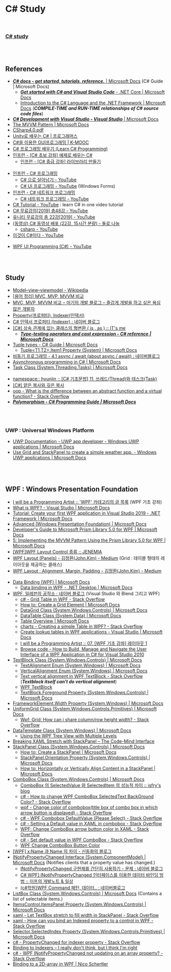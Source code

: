 C# Study
==========

 <br/>

### [C# study](https://docs.google.com/document/d/1agDV6PAjQPZS7vOzGwRgSs9LKZf-u9mS_BUOndE_1DM/edit)


 <br/><br/>


## References
- [___C# docs - get started, tutorials, reference.___ | Microsoft Docs](https://docs.microsoft.com/en-us/dotnet/csharp/) (C# Guide | Microsoft Docs)
    - [___Get started with C# and Visual Studio Code___ - .NET Core | Microsoft Docs](https://docs.microsoft.com/en-us/dotnet/core/tutorials/with-visual-studio-code)
    - [Introduction to the C# Language and the .NET Framework | Microsoft Docs](https://docs.microsoft.com/en-us/dotnet/csharp/getting-started/introduction-to-the-csharp-language-and-the-net-framework) (___COMPILE-TIME and RUN-TIME relationships of C# source code files___)
- [___C# Development with Visual Studio - Visual Studio___ | Microsoft Docs](https://docs.microsoft.com/en-us/visualstudio/get-started/csharp/?view=vs-2019)
- [The MVVM Pattern | Microsoft Docs](https://docs.microsoft.com/en-us/previous-versions/msp-n-p/hh848246(v=pandp.10))
- [CSharp4.0.pdf](https://direct.co.kr/cs/CSharp4.0.pdf)
- [Unity로 배우는 C# | 프로그래머스](https://programmers.co.kr/learn/courses/1)
- [C#을 이용한 GUI프로그래밍 | K-MOOC](http://www.kmooc.kr/courses/course-v1:SMUk+SMU2018_03+2019_1_T3/about)
- [C# 프로그래밍 배우기 (Learn C# Programming)](http://www.csharpstudy.com/)
- [인프런 - [C# 초보 강좌] 예제로 배우는 C#](https://www.inflearn.com/course/c-%EC%B4%88%EB%B3%B4-%EA%B0%95%EC%A2%8C-%EC%98%88%EC%A0%9C%EB%A1%9C-%EB%B0%B0%EC%9A%B0%EB%8A%94-c#description)
    - [인프런 - [C# 중급 강좌] 라이브러리 만들기](https://www.inflearn.com/course/c-%EC%A4%91%EA%B8%89-%EA%B0%95%EC%A2%8C-%EB%9D%BC%EC%9D%B4%EB%B8%8C%EB%9F%AC%EB%A6%AC-%EB%A7%8C%EB%93%A4%EA%B8%B0)  <br/><br/>
- [인프런 - C# 프로그래밍](https://www.inflearn.com/course/c-%ED%94%84%EB%A1%9C%EA%B7%B8%EB%9E%98%EB%B0%8D#)
    - [C# 으로 살아남기 - YouTube](https://www.youtube.com/playlist?list=PLOKPEzlY4JKQNiHEQ4SDBxAFo9RDod8Tm)
    - [C# UI 프로그래밍 - YouTube](https://www.youtube.com/playlist?list=PLOKPEzlY4JKT83UbV2aphfVmH_hh2zsUh) (Windows Forms)
- [인프런 - C# 네트워크 프로그래밍](https://www.inflearn.com/course/c-%EB%84%A4%ED%8A%B8%EC%9B%8C%ED%81%AC-%ED%94%84%EB%A1%9C%EA%B7%B8%EB%9E%98%EB%B0%8D#)
    - [C# 네트워크 프로그래밍 - YouTube](https://www.youtube.com/playlist?list=PLOKPEzlY4JKS_0T0ETVAJ48He2LaT2ONW)
- [C# Tutorial - YouTube](https://www.youtube.com/watch?v=lisiwUZJXqQ) : learn C# in one video tutorial
- [C# 무료강의[2019] 총48강 - YouTube](https://www.youtube.com/playlist?list=PL4SIC1d_ab-Y-bBKojxhtFWwNpawMM1h5)
- [유니티 무료강의 총 22강[2019] - YouTube](https://www.youtube.com/playlist?list=PL4SIC1d_ab-avhu7-dI5-YK3rHlH-lZwB)
- [(동영상) C# 동영상 배포 (22강, 15시간 분량) - 둘로 나눔](https://gcamp.tistory.com/1154?category=817332)
    - [csharp - YouTube](https://www.youtube.com/playlist?list=PLieE0qnqO2kSs3gcYldYgtPo3Mx3kuvaU)
- [이것이 C#이다 - YouTube](https://www.youtube.com/playlist?list=PLVsNizTWUw7H1861aUZjGVEPaKqp6WMim)  <br/><br/>
- [WPF UI Programming (C#) - YouTube](https://www.youtube.com/playlist?list=PLrW43fNmjaQVYF4zgsD0oL9Iv6u23PI6M)


 <br/><br/>


## Study
- [Model–view–viewmodel - Wikipedia](https://en.wikipedia.org/wiki/Model%E2%80%93view%E2%80%93viewmodel)
- [[용어 정리] MVC, MVP, MVVM 비교](http://itnovice1.blogspot.com/2019/01/mvc-mvp-mvvm.html)
- [MVC, MVP, MVVM 비교 – 마기의 개발 블로그 – 즐겁게 개발을 하고 싶은 욕심 많은 개발자](https://magi82.github.io/android-mvc-mvp-mvvm/)
- [Property(프로퍼티), Indexer(인덱서)](https://sghy.tistory.com/12)
- [C# 인덱서 프로퍼티 (Indexer) : 네이버 블로그](https://blog.naver.com/beaqon/221301129951)
- [[C#] 상속 관계에 있는 클래스의 형변환 ( is , as ) :: IT's me](https://grayt.tistory.com/99)
    - [___Type-testing operators and cast expression - C# reference | Microsoft Docs___](https://docs.microsoft.com/en-us/dotnet/csharp/language-reference/operators/type-testing-and-cast)
- [Tuple types - C# Guide | Microsoft Docs](https://docs.microsoft.com/en-us/dotnet/csharp/tuples)
    - [Tuple<T1,T2>.Item1 Property (System) | Microsoft Docs](https://docs.microsoft.com/en-us/dotnet/api/system.tuple-2.item1?view=netframework-4.8)
- [비동기 프로그래밍 - 4.1 async / await (about async / await) : 네이버블로그](https://blog.naver.com/vactorman/220340600110)
- [Asynchronous programming in C# | Microsoft Docs](https://docs.microsoft.com/en-us/dotnet/csharp/programming-guide/concepts/async/)
- [Task Class (System.Threading.Tasks) | Microsoft Docs](https://docs.microsoft.com/en-us/dotnet/api/system.threading.tasks.task?view=netframework-4.8)  <br/><br/>
- [namespace:: hyunjin :: [C# 기초문법] 11. 쓰레드(Thread)와 테스크(Task)](https://nshj.tistory.com/entry/C-%EA%B8%B0%EC%B4%88%EB%AC%B8%EB%B2%95-11-%EC%93%B0%EB%A0%88%EB%93%9CThread%EC%99%80-%ED%85%8C%EC%8A%A4%ED%81%ACTask)
- [[C#] 얕은 복사와 깊은 복사](https://debuglog.tistory.com/126)
- [oop - What is the difference between an abstract function and a virtual function? - Stack Overflow](https://stackoverflow.com/questions/391483/what-is-the-difference-between-an-abstract-function-and-a-virtual-function)
- [___Polymorphism - C# Programming Guide | Microsoft Docs___](https://docs.microsoft.com/en-us/dotnet/csharp/programming-guide/classes-and-structs/polymorphism)


 <br/><br/>
 

### UWP : Universal Windows Platform
- [UWP Documentation - UWP app developer - Windows UWP applications | Microsoft Docs](https://docs.microsoft.com/en-us/windows/uwp/)
- [Use Grid and StackPanel to create a simple weather app. - Windows UWP applications | Microsoft Docs](https://docs.microsoft.com/en-us/windows/uwp/design/layout/grid-tutorial)


 <br/><br/>


## WPF : Windows Presentation Foundation
- [I will be a Programming Artist :: 'WPF' 카테고리의 글 목록](https://dotnetmvp.tistory.com/category/WPF) (WPF 기초 강좌)
- [What is WPF? - Visual Studio | Microsoft Docs](https://docs.microsoft.com/en-us/visualstudio/designers/getting-started-with-wpf?view=vs-2019)
- [Tutorial: Create your first WPF application in Visual Studio 2019 - .NET Framework | Microsoft Docs](https://docs.microsoft.com/en-us/dotnet/framework/wpf/getting-started/walkthrough-my-first-wpf-desktop-application)
- [Advanced (Windows Presentation Foundation) | Microsoft Docs](https://docs.microsoft.com/en-us/dotnet/framework/wpf/advanced/?view=netframework-4.8)
- [Developer's Guide to Microsoft Prism Library 5.0 for WPF | Microsoft Docs](https://docs.microsoft.com/en-us/previous-versions/msp-n-p/gg406140%28v%3dpandp.10%29)
- [5: Implementing the MVVM Pattern Using the Prism Library 5.0 for WPF | Microsoft Docs](https://docs.microsoft.com/en-us/previous-versions/msp-n-p/gg405484%28v%3dpandp.40%29)
- [[WPF]WPF Layout Control 종류 :: JENEMIA](https://jenemia.tistory.com/170)
- [WPF Layout (Panels) - 김정환(John.Kim) - Medium](https://medium.com/@Rando209/wpf-layout-basic-466e5d30f774) (Grid : 테이블 형태의 레이아웃을 제공하는 클래스)
- [WPF Layout : Alignment, Margin, Padding - 김정환(John.Kim) - Medium](https://medium.com/@Rando209/wpf-layout-alignment-margin-padding-b142d730d755)  <br/><br/>
- [Data Binding (WPF) | Microsoft Docs](https://docs.microsoft.com/en-us/dotnet/framework/wpf/data/data-binding-wpf)
    - [Data binding in WPF - .NET Desktop | Microsoft Docs](https://docs.microsoft.com/en-us/dotnet/desktop-wpf/data/data-binding-overview)
- [WPF, 일레븐의 공작소 : 네이버 블로그](http://blog.naver.com/PostList.nhn?blogId=xitechnology&from=postList&categoryNo=11) (Visual Studio 와 Blend 그리고 WPF)
    - [c# - Grid Table in WPF - Stack Overflow](https://stackoverflow.com/questions/4978723/grid-table-in-wpf)
    - [How to: Create a Grid Element | Microsoft Docs](https://docs.microsoft.com/en-us/dotnet/framework/wpf/controls/how-to-create-a-grid-element)
    - [DataGrid Class (System.Windows.Controls) | Microsoft Docs](https://docs.microsoft.com/en-us/dotnet/api/system.windows.controls.datagrid?view=netframework-4.8#examples)
    - [DataTable Class (System.Data) | Microsoft Docs](https://docs.microsoft.com/en-us/dotnet/api/system.data.datatable?view=netframework-4.8)
    - [Table Overview | Microsoft Docs](https://docs.microsoft.com/en-us/dotnet/framework/wpf/advanced/table-overview)
    - [charts - Creating a simple Table in WPF? - Stack Overflow](https://stackoverflow.com/questions/7385163/creating-a-simple-table-in-wpf)
    - [Create lookup tables in WPF applications - Visual Studio | Microsoft Docs](https://docs.microsoft.com/en-us/visualstudio/data-tools/create-lookup-tables-in-wpf-applications?view=vs-2019)
    - [I will be a Programming Artist :: 07. [WPF 기초 강좌] 레이아웃 1](https://dotnetmvp.tistory.com/28)
    - [Browse code - How to Build, Manage and Navigate the User Interface of a WPF Application in C# for Visual Studio 2010](https://code.msdn.microsoft.com/How-to-Build-Manage-and-fdd0074a/sourcecode)
- [TextBlock Class (System.Windows.Controls) | Microsoft Docs](https://docs.microsoft.com/en-us/dotnet/api/system.windows.controls.textblock?view=netframework-4.8)
    - [TextAlignment Enum (System.Windows) | Microsoft Docs](https://docs.microsoft.com/en-us/dotnet/api/system.windows.textalignment?view=netframework-4.8)
    - [VerticalAlignment Enum (System.Windows) | Microsoft Docs](https://docs.microsoft.com/en-us/dotnet/api/system.windows.verticalalignment?view=netframework-4.8)
    - [Text vertical alignment in WPF TextBlock - Stack Overflow](https://stackoverflow.com/questions/1491649/text-vertical-alignment-in-wpf-textblock) (___Textblock itself can't do vertical alignment___)
    - [WPF TextBlock](https://www.c-sharpcorner.com/uploadfile/mahesh/wpf-textblock/)
    - [TextBlock.Foreground Property (System.Windows.Controls) | Microsoft Docs](https://docs.microsoft.com/en-us/dotnet/api/system.windows.controls.textblock.foreground?view=netframework-4.8)
- [FrameworkElement.Width Property (System.Windows) | Microsoft Docs](https://docs.microsoft.com/en-us/dotnet/api/system.windows.frameworkelement.width?view=netframework-4.8)
- [UniformGrid Class (System.Windows.Controls.Primitives) | Microsoft Docs](https://docs.microsoft.com/en-us/dotnet/api/system.windows.controls.primitives.uniformgrid?view=netframework-4.8)
    - [Wpf: Grid: How can i share column/row height width? - Stack Overflow](https://stackoverflow.com/questions/3369733/wpf-grid-how-can-i-share-column-row-height-width)
- [DataTemplate Class (System.Windows) | Microsoft Docs](https://docs.microsoft.com/en-us/dotnet/api/system.windows.datatemplate?view=netframework-4.8)
    - [Using the WPF Tree View with Multiple Levels](https://www.codemag.com/Article/1401031/Using-the-WPF-Tree-View-with-Multiple-Levels)
- [Breaking XAML Stretch with StackPanel – The Code-Mind Interface](http://codemindinterface.com/2015/01/breaking-xaml-stretch-stackpanel/)
- [StackPanel Class (System.Windows.Controls) | Microsoft Docs](https://docs.microsoft.com/en-us/dotnet/api/system.windows.controls.stackpanel?view=netframework-4.8)
    - [How to: Create a StackPanel | Microsoft Docs](https://docs.microsoft.com/en-us/dotnet/framework/wpf/controls/how-to-create-a-stackpanel)
    - [StackPanel.Orientation Property (System.Windows.Controls) | Microsoft Docs](https://docs.microsoft.com/en-us/dotnet/api/system.windows.controls.stackpanel.orientation?view=netframework-4.8)
    - [How to: Horizontally or Vertically Align Content in a StackPanel | Microsoft Docs](https://docs.microsoft.com/en-us/dotnet/framework/wpf/controls/how-to-horizontally-or-vertically-align-content-in-a-stackpanel)
- [ComboBox Class (System.Windows.Controls) | Microsoft Docs](https://docs.microsoft.com/en-us/dotnet/api/system.windows.controls.combobox?view=netframework-4.8)
    - [ComboBox 의 SelectedValue 와 SelectedItem 의 성능적 차이 :: isfry's blog](https://isfry.tistory.com/113)
    - [c# - How to change WPF ComboBox SelectedText BackGround Color? - Stack Overflow](https://stackoverflow.com/questions/9905919/how-to-change-wpf-combobox-selectedtext-background-color)
    - [wpf - Change color of combobox(title box of combo box in which arrow button is displayed) - Stack Overflow](https://stackoverflow.com/questions/22653295/change-color-of-comboboxtitle-box-of-combo-box-in-which-arrow-button-is-display)
    - [c# - WPF Combobox DefaultValue (Please Select) - Stack Overflow](https://stackoverflow.com/questions/23130763/wpf-combobox-defaultvalue-please-select)
    - [c# - Setting a Default value in XAML in combobox - Stack Overflow](https://stackoverflow.com/questions/21023698/setting-a-default-value-in-xaml-in-combobox/21023798)
    - [WPF: Change ComboBox arrow button color in XAML - Stack Overflow](https://stackoverflow.com/questions/31320913/wpf-change-combobox-arrow-button-color-in-xaml)
    - [c# - Set default value in WPF ComboBox - Stack Overflow](https://stackoverflow.com/questions/21535747/set-default-value-in-wpf-combobox)
    - [WPF Change ComboBox Button Color](https://social.msdn.microsoft.com/Forums/vstudio/en-US/80d80223-ecff-47e3-b152-8fcffaee09da/wpf-change-combobox-button-color?forum=wpf)
- [[WPF] x:Name 과 Name 의 차이 - 신동화의 블로그](https://springisover.tistory.com/14)
- [INotifyPropertyChanged Interface (System.ComponentModel) | Microsoft Docs](https://docs.microsoft.com/en-us/dotnet/api/system.componentmodel.inotifypropertychanged?view=netframework-4.8) (Notifies clients that a property value has changed.)
    - [INotifyPropertyChanged 구현체를 간단히 사용하기 - 문제 : 네이버 블로그](http://blog.naver.com/PostView.nhn?blogId=vactorman&logNo=220486213754)
    - [C# WPF\] INotifyPropertyChanged 인터페이스를 이용한 데이터 바인딩 방법 :: 이프의 개발노트 & 일상](https://itpro.tistory.com/87)
    - [(c#학원)WPF Command 패턴, 데이터.. : 네이버블로그](https://blog.naver.com/julymorning4/221424213905)
- [ListBox Class (System.Windows.Controls) | Microsoft Docs](https://docs.microsoft.com/en-us/dotnet/api/system.windows.controls.listbox?view=netframework-4.8) (Contains a list of selectable items.)
- [ItemsControl.ItemsPanel Property (System.Windows.Controls) | Microsoft Docs](https://docs.microsoft.com/en-us/dotnet/api/system.windows.controls.itemscontrol.itemspanel?view=netframework-4.8)
- [xaml - Let TextBox stretch to fill width in StackPanel - Stack Overflow](https://stackoverflow.com/questions/11137884/let-textbox-stretch-to-fill-width-in-stackpanel)
- [xaml - How can you bind an Indexed property to a control in WPF - Stack Overflow](https://stackoverflow.com/questions/1671376/how-can-you-bind-an-indexed-property-to-a-control-in-wpf)
- [Selector.SelectedIndex Property (System.Windows.Controls.Primitives) | Microsoft Docs](https://docs.microsoft.com/en-us/dotnet/api/system.windows.controls.primitives.selector.selectedindex?view=netframework-4.8)
- [c# - PropertyChanged for indexer property - Stack Overflow](https://stackoverflow.com/questions/657675/propertychanged-for-indexer-property)
- [Binding to Indexers – I really don't think, but I think I'm right](https://blogs.msdn.microsoft.com/xtof/2007/09/28/binding-to-indexers/)
- [c# - WPF INotifyPropertyChanged not updating on an array property? - Stack Overflow](https://stackoverflow.com/questions/1602090/wpf-inotifypropertychanged-not-updating-on-an-array-property)
- [Binding to a 2D-array in WPF | Nico Schertler](https://nicoschertler.wordpress.com/2014/05/22/binding-to-a-2d-array-in-wpf/)


 <br/><br/>
 
 
